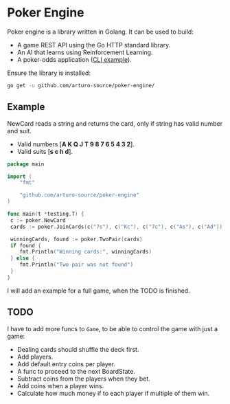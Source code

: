 # Poker Engine

Poker engine is a library written in Golang. It can be used to build:

- A game REST API using the Go HTTP standard library.
- An AI that learns using Reinforcement Learning.
- A poker-odds application ([CLI example](https://github.com/arturo-source/poker-odds)).

Ensure the library is installed:

```bash
go get -u github.com/arturo-source/poker-engine/
```

## Example

NewCard reads a string and returns the card, only if string has valid number and suit.

- Valid numbers [**A K Q J T 9 8 7 6 5 4 3 2**].
- Valid suits [**s c h d**].

```go
package main

import (
    "fmt"

    "github.com/arturo-source/poker-engine"
)

func main(t *testing.T) {
 c := poker.NewCard
 cards := poker.JoinCards(c("7s"), c("Kc"), c("7c"), c("As"), c("Ad"))

 winningCards, found := poker.TwoPair(cards)
 if found {
    fmt.Println("Winning cards:", winningCards)
 } else {
    fmt.Println("Two pair was not found")
 }
}
```

I will add an example for a full game, when the TODO is finished.

## TODO

I have to add more funcs to `Game`, to be able to control the game with just a game:

- Dealing cards should shuffle the deck first.
- Add players.
- Add default entry coins per player.
- A func to proceed to the next BoardState.
- Subtract coins from the players when they bet.
- Add coins when a player wins.
- Calculate how much money if to each player if multiple of them win.
